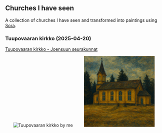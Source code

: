 ## Churches I have seen

A collection of churches I have seen and transformed into paintings using [Sora](https://sora.com/).

### Tuupovaaran kirkko (2025-04-20)

[Tuupovaaran kirkko - Joensuun seurakunnat](https://www.joensuunseurakunnat.fi/kirkot-ja-tilat/kirkot/tuupovaaran-kirkko)

<p align="center">
  <img alt="Tuupovaaran kirkko by me" src="./assets/IMG_0290.png" width="45%">
&nbsp; &nbsp; &nbsp; &nbsp;
  <img alt="Tuupovaaran kirkko by Sora" src="./assets/IMG_0291.PNG" width="45%">
</p>
